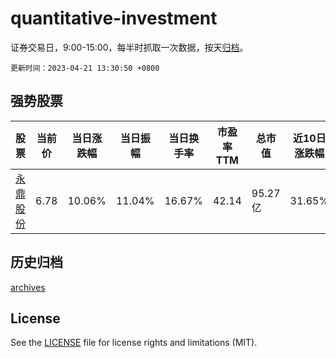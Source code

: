 # quantitative-investment

证券交易日，9:00-15:00，每半时抓取一次数据，按天[归档](archives)。

`更新时间：2023-04-21 13:30:50 +0800`

## 强势股票

|股票|当前价|当日涨跌幅|当日振幅|当日换手率|市盈率TTM|总市值|近10日涨跌幅|
|----|----|----|----|----|----|----|----|
|[永鼎股份](https://xueqiu.com/S/SH600105)|6.78|10.06%|11.04%|16.67%|42.14|95.27亿|31.65%|

## 历史归档

[archives](archives)

## License

See the [LICENSE](LICENSE) file for license rights and limitations (MIT).